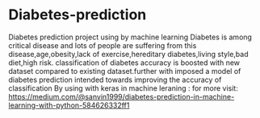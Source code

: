 # Diabetes-prediction
Diabetes prediction project using by machine learning
Diabetes is among critical disease and lots of people are suffering from this disease,age,obesity,lack of exercise,hereditary diabetes,living style,bad diet,high risk.
classification of diabetes accuracy is boosted with new dataset compared to existing dataset.further with imposed a model of diabetes prediction intended towards improving the accuracy of classification
By using with keras in machine leraning :
for more visit:
https://medium.com/@sanvin1999/diabetes-prediction-in-machine-learning-with-python-584626332ff1
